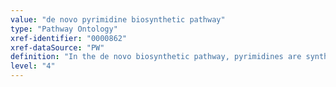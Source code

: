 ```yaml
---
value: "de novo pyrimidine biosynthetic pathway"
type: "Pathway Ontology"
xref-identifier: "0000862"
xref-dataSource: "PW"
definition: "In the de novo biosynthetic pathway, pyrimidines are synthesized from simple precursors. Six reactions carried out by three genes in higher eukaryotes result in the formation of UMP, the precursor of all other pyrimidine nucleotides."
level: "4"
---
```


